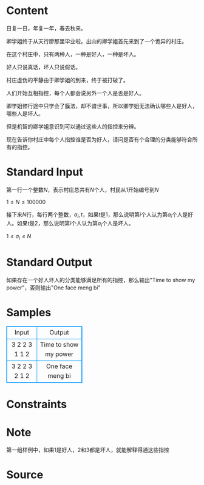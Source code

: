 
# Content

日复一日，年复一年，春去秋来。

卿学姐终于从天行廖那里毕业啦。出山的卿学姐首先来到了一个诡异的村庄。

在这个村庄中，只有两种人，一种是好人，一种是坏人。

好人只说真话，坏人只说假话。

村庄虚伪的平静由于卿学姐的到来，终于被打破了。

人们开始互相指控，每个人都会说另外一个人是否是好人。

卿学姐修行途中只学会了膜法，却不谙世事，所以卿学姐无法确认哪些人是好人，哪些人是坏人。

但是机智的卿学姐意识到可以通过这些人的指控来分辨。

现在告诉你村庄中每个人指控谁是否为好人，请问是否有个合理的分类能够符合所有的指控。

# Standard Input

第一行一个整数$N$，表示村庄总共有$N$个人，村民从$1$开始编号到$N$

$1\le N \le 100000$

接下来$N$行，每行两个整数，$a_i,t$，如果$t$是$1$，那么说明第$i$个人认为第$a_i$个人是好人。如果$t$是$2$，那么说明第$i$个人认为第$a_i$个人是坏人。

$1\le a_i \le N$

# Standard Output

如果存在一个好人坏人的分类能够满足所有的指控，那么输出"Time to show my power"，否则输出"One face meng bi"

# Samples

<style>
        table,table tr th, table tr td { border:1px solid #0094ff; }
        table { width: 200px; min-height: 25px; line-height: 25px; text-align: center; border-collapse: collapse;}   
    </style>
<table>
	<tr>
		<td>Input</td>
		<td>Output</td>
	</tr>
<tr><td>3
2 2
3 1
1 2</td><td>Time to show my power</td></tr><tr><td>3
2 2
3 2
1 2</td><td>One face meng bi</td></tr></table>


# Constraints



# Note

第一组样例中，如果1是好人，2和3都是坏人，就能解释得通这些指控

# Source


